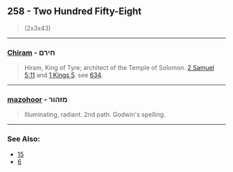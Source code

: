 ## 258 - Two Hundred Fifty-Eight
> (2x3x43)

---

### [Chiram](/keys/ChIRM) - חירם
> Hiram, King of Tyre; architect of the Temple of Solomon. [2 Samuel 5:11](http://biblehub.com/2_samuel/5-11.htm) and [1 Kings 5](http://biblehub.com/esv/1_kings/5.htm). see [634](634).

---

### [mazohoor](/keys/MZHVR) - מזהור
> Illuminating, radiant. 2nd path. Godwin's spelling.

---

### See Also:

- [15](15)
- [6](6)
